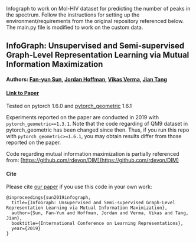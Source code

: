 Infograph to work on Mol-HIV dataset for predicting the number of peaks in the spectrum. Follow the instructions for setting up the environment/requirements from the original repository referenced below. The main.py file is modified to work on the custom data.







## InfoGraph: Unsupervised and Semi-supervised Graph-Level Representation Learning via Mutual Information Maximization
#### Authors: [Fan-yun Sun](https://fanyun-sun.github.io/fanyun-sun.github.io), [Jordan Hoffman](https://jhoffmann.org/), [Vikas Verma](http://vikasverma1077.github.io/), [Jian Tang](https://jian-tang.com/)
#### [Link to Paper](https://openreview.net/forum?id=r1lfF2NYvH)


Tested on pytorch 1.6.0 and [pytorch\_geometric](https://github.com/rusty1s/pytorch_geometric) 1.6.1

Experiments reported on the paper are conducted in 2019 with `pytorch_geometric==1.3.1`. 
Note that the code regarding of QM9 dataset in pytorch\_geometric has been changed since then. Thus, if you run this repo with `pytorch_geometric>=1.6.1`, you may obtain results differ from those reported on the paper.

Code regarding mutual information maximization is partially referenced from: [https://github.com/rdevon/DIM](https://github.com/rdevon/DIM)

#### Cite

Please cite [our paper](https://openreview.net/pdf?id=r1lfF2NYvH) if you use this code in your own work:

```
@inproceedings{sun2019infograph,
  title={InfoGraph: Unsupervised and Semi-supervised Graph-Level Representation Learning via Mutual Information Maximization},
  author={Sun, Fan-Yun and Hoffman, Jordan and Verma, Vikas and Tang, Jian},
  booktitle={International Conference on Learning Representations},
  year={2019}
}
```

